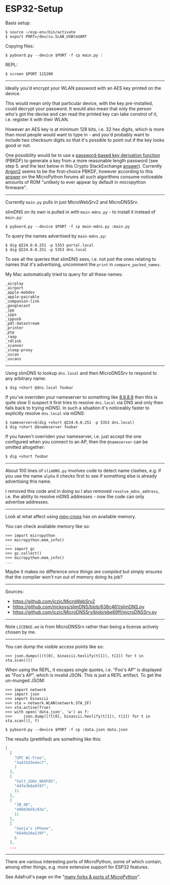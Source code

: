 ESP32-Setup
===========

Basis setup:

    $ source ~/esp-env/bin/activate
    $ export PORT=/dev/cu.SLAB_USBtoUART

Copying files:

    $ pyboard.py --device $PORT -f cp main.py :

REPL:

    $ screen $PORT 115200

---

Ideally you'd encrypt your WLAN password with an AES key printed on the device.

This would mean only that particular device, with the key pre-installed, could decrypt your password. It would also mean that only the person who's got the devise and can read the printed key can take constrol of it, i.e. register it with their WLAN.

However an AES key is at minimum 128 bits, i.e. 32 hex digits, which is more than most people would want to type in - and you'd probably want to include two checksum digits so that it's possible to point out if the key looks good or not.

One possibility would be to use a [password-based key derivation function](https://en.wikipedia.org/wiki/Key_derivation_function) (PBKDF) to generate a key from a more reasonable length password (see step 5. and the text below in this Crypto StackExchange [answer](https://crypto.stackexchange.com/a/53554/8854)). Currently [Argon2](https://en.wikipedia.org/wiki/Argon2) seems to be the first-choice PBKDF, however according to this [answer](https://forum.micropython.org/viewtopic.php?p=36116#p36116) on the MicroPython forums all such algorithms consume noticeable amounts of ROM "unlikely to ever appear by default in micropython firmware".

---

Currently `main.py` pulls in just MicroWebSrv2 and MicroDNSSrv.

slimDNS on its own is pulled in with `main-mdns.py` - to install it instead of `main.py`:

    $ pyboard.py --device $PORT -f cp main-mdns.py :main.py

To query the names advertised by `main-mdns.py`:

    $ dig @224.0.0.251 -p 5353 portal.local
    $ dig @224.0.0.251 -p 5353 dns.local

To see all the queries that slimDNS sees, i.e. not just the ones relating to names that it's advertising, uncomment the `print` in `compare_packed_names`.

My Mac automatically tried to query for all these names:

```
_airplay
_airport
_apple-mobdev
_apple-pairable
_companion-link
_googlecast
_ipp
_ipps
_ippusb
_pdl-datastream
_printer
_ptp
_raop
_rdlink
_scanner
_sleep-proxy
_uscan
_uscans
```

---

Using slimDNS to lookup `dns.local` and then MicroDNSSrv to respond to any arbitrary name:

    $ dig +short @dns.local foobar

If you've overriden your nameserver to something like [8.8.8.8](https://en.wikipedia.org/wiki/Google_Public_DNS) then this is quite slow (I suspect it first tries to resolve `dns.local` via DNS and only then falls back to trying mDNS). In such a situation it's noticeably faster to explicitly resolve `dns.local` via mDNS:

    $ nameserver=$(dig +short @224.0.0.251 -p 5353 dns.local)
    $ dig +short @$nameserver foobar

If you haven't overriden your nameserver, i.e. just accept the one configured when you connect to an AP, then the `@nameserver` can be omitted altogether:

    $ dig +short foobar

---

About 100 lines of `slimDNS.py` involves code to detect name clashes, e.g. if you use the name `alpha` it checks first to see if something else is already advertising this name.

I removed this code and in doing so I also removed `resolve_mdns_address`, i.e. the ability to resolve mDNS addresses - now the code can only advertise addresses.

---

Look at what affect using [mpy-cross](https://github.com/micropython/micropython/tree/master/mpy-cross) has on available memory.

You can check available memory like so:

    >>> import micropython
    >>> micropython.mem_info()
    ...
    >>> import gc
    >>> gc.collect()
    >>> micropython.mem_info()
    ...

Maybe it makes no difference _once things are compiled_ but simply ensures that the compiler won't run out of memory doing its job?

---

Sources:

* https://github.com/jczic/MicroWebSrv2
* https://github.com/nickovs/slimDNS/blob/638c461/slimDNS.py
* https://github.com/jczic/MicroDNSSrv/blob/ebe69ff/microDNSSrv.py

---

Note `LICENSE.md` is from MicroDNSSrv rather than being a license actively chosen by me.

---

You can dump the visible access points like so:

    >>> json.dumps([(t[0], binascii.hexlify(t[1]), t[2]) for t in sta.scan()])

When using the REPL, it escapes single quotes, i.e. "Foo's AP" is displayed as "Foo\'s AP", which is invalid JSON. This is just a REPL artifact. To get the un-munged JSOM:

    >>> import network
    >>> import json
    >>> import binascii
    >>> sta = network.WLAN(network.STA_IF)
    >>> sta.active(True)
    >>> with open('data.json', 'w') as f:
    >>>     json.dump([(t[0], binascii.hexlify(t[1]), t[2]) for t in sta.scan()], f)

    $ pyboard.py --device $PORT -f cp :data.json data.json

The results (prettified) are something like this:

```json
[
  [
    "UPC Wi-Free",
    "3a431d3e4ec7",
    1
  ],
  [
    "Salt_2GHz_8A9F85",
    "44fe3b8a9f87",
    11
  ],
  [
    "JB_40",
    "488d36d5c83a",
    11
  ],
  [
    "Sonja’s iPhone",
    "664de20a139f",
    6
  ],
  ...
```

---

There are various interesting ports of MicroPython, some of which contain, among other things, e.g. more extensive support for ESP32 features.

See Adafruit's page on the "[many forks & ports of MicroPython](https://github.com/adafruit/awesome-micropythons)".
